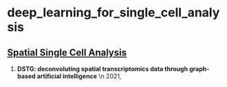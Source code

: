 # deep_learning_for_single_cell_analysis


## [Spatial Single Cell Analysis](#content) 
1. **DSTG: deconvoluting spatial transcriptomics data through graph-based artificial intelligence** \n
   2021, 
